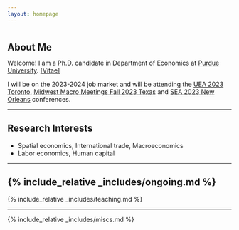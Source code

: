 ```yaml
---
layout: homepage
---
```

<div class="blank-div" style="display: block; margin-top: 5px; margin-left: 0px; margin-right: 0; margin-bottom: 5px;"></div>
<h1 id="about-me"></h1>

<h2 style="margin: 0px 0px 10px;">About Me</h2>

Welcome! I am a Ph.D. candidate in Department of Economics at [Purdue University](https://www.purdue.edu). [[Vitae]](./cv.html)

I will be on the 2023-2024 job market and will be attending the [UEA 2023 Toronto](https://urbaneconomics.org/meetings/uea2023/), [Midwest Macro Meetings Fall 2023 Texas](https://www.depts.ttu.edu/economics/midwest-macro/) and [SEA 2023 New Orleans](https://www.southerneconomic.org/event/7662b305-ad92-474d-8f2c-bce1240b9858/websitePage:d1dfc9a8-17ee-4306-9edc-e4e7a21fd1c9) conferences.

---
## Research Interests
- Spatial economics, International trade, Macroeconomics
- Labor economics, Human capital

 ---
{% include_relative _includes/ongoing.md %}
 ---
{% include_relative _includes/teaching.md %}

<!--- {% include_relative _includes/services.md %} --->
<!--- {% include_relative _includes/contact.md %}  --->
 ---
{% include_relative _includes/miscs.md %}
